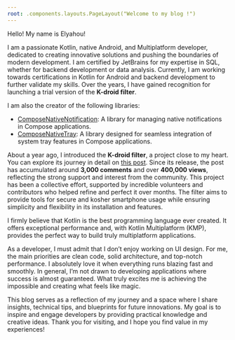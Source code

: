 ```yaml
---
root: .components.layouts.PageLayout("Welcome to my blog !")
---
```


Hello! My name is Elyahou!

I am a passionate Kotlin, native Android, and Multiplatform developer, dedicated to creating innovative solutions and pushing the boundaries of modern development. I am certified by JetBrains for my expertise in SQL, whether for backend development or data analysis. Currently, I am working towards certifications in Kotlin for Android and backend development to further validate my skills. Over the years, I have gained recognition for launching a trial version of the **K-droid filter**.

I am also the creator of the following libraries:

- [ComposeNativeNotification](https://github.com/kdroidFilter/ComposeNativeNotification): A library for managing native notifications in Compose applications.
- [ComposeNativeTray](https://github.com/kdroidFilter/ComposeNativeTray): A library designed for seamless integration of system tray features in Compose applications.

About a year ago, I introduced the **K-droid filter**, a project close to my heart. You can explore its journey in detail on [this post](https://mitmachim.top/topic/63309/). Since its release, the post has accumulated around **3,000 comments** and over **400,000 views**, reflecting the strong support and interest from the community. This project has been a collective effort, supported by incredible volunteers and contributors who helped refine and perfect it over months. The filter aims to provide tools for secure and kosher smartphone usage while ensuring simplicity and flexibility in its installation and features.

I firmly believe that Kotlin is the best programming language ever created. It offers exceptional performance and, with Kotlin Multiplatform (KMP), provides the perfect way to build truly multiplatform applications.

As a developer, I must admit that I don’t enjoy working on UI design. For me, the main priorities are clean code, solid architecture, and top-notch performance. I absolutely love it when everything runs blazing fast and smoothly. In general, I’m not drawn to developing applications where success is almost guaranteed. What truly excites me is achieving the impossible and creating what feels like magic.

This blog serves as a reflection of my journey and a space where I share insights, technical tips, and blueprints for future innovations. My goal is to inspire and engage developers by providing practical knowledge and creative ideas. Thank you for visiting, and I hope you find value in my experiences!


